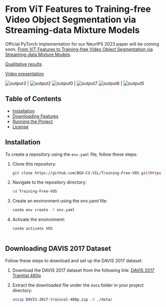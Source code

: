 # From ViT Features to Training-free Video Object Segmentation via Streaming-data Mixture Models
Official PyTorch implementation for our NeurIPS 2023 paper will be coming soon, [From ViT Features to Training-free Video Object Segmentation via Streaming-data Mixture Models](https://openreview.net/pdf?id=jfsjKBDB1z).

[Qualitative results](https://youtu.be/jZ6gtBIbzIc)

[Video presentation](https://youtu.be/sI12eC5D7qM)

![output3](https://github.com/BGU-CS-VIL/Training-Free-VOS/assets/23636745/f45e7fe2-27bd-420d-832d-b7995f0a8595) | ![output2](https://github.com/BGU-CS-VIL/Training-Free-VOS/assets/23636745/813dd250-b070-498d-9fa2-146b54302b34)
![output0](https://github.com/BGU-CS-VIL/Training-Free-VOS/assets/23636745/3a6cc58a-0c6a-41e9-bbe8-b49cb826d6e0) | ![output7](https://github.com/BGU-CS-VIL/Training-Free-VOS/assets/23636745/dc60244b-8b23-468a-93bd-952bbca5171d)
![output6](https://github.com/BGU-CS-VIL/Training-Free-VOS/assets/23636745/bd004216-4f79-418a-9de1-c3702f3cf472) | ![output5](https://github.com/BGU-CS-VIL/Training-Free-VOS/assets/23636745/038184fa-abdb-44ce-ab41-e1932b8a7a7b)



## Table of Contents
- [Installation](#installation)
- [Downloading Features](#downloading-features)
- [Running the Project](#running-the-project)
- [License](#license)

## Installation

To create a repository using the `env.yaml` file, follow these steps:

1. Clone this repository:
   ```bash
   git clone https://github.com/BGU-CS-VIL/Training-Free-VOS.git)https://github.com/BGU-CS-VIL/Training-Free-VOS.git

2. Navigate to the repository directory:
   ```bash
   cd Training-Free-VOS

4. Create an environment using the env.yaml file:
   ```bash
   conda env create -f env.yaml

5. Activate the environment:
   ```bash
   conda activate VOS
  
## Downloading DAVIS 2017 Dataset

Follow these steps to download and set up the DAVIS 2017 dataset:

1. Download the DAVIS 2017 dataset from the following link:
   [DAVIS 2017 TrainVal 480p](https://data.vision.ee.ethz.ch/csergi/share/davis/DAVIS-2017-trainval-480p.zip)

2. Extract the downloaded file under the `data` folder in your project directory:
   ```bash
   unzip DAVIS-2017-trainval-480p.zip -d ./data/

